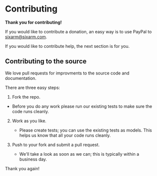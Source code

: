 # Contributing

**Thank you for contributing!**

If you would like to contribute a donation, an easy way is to use PayPal to sixarm@sixarm.com.

If you would like to contribute help, the next section is for you.


## Contributing to the source

We love pull requests for improvments to the source code and documentation.

There are three easy steps:

1. Fork the repo. 

  * Before you do any work please run our existing tests to make sure the code runs cleanly.

2. Work as you like. 

   * Please create tests; you can use the existing tests as models. This helps us know that all your code runs cleanly.

3. Push to your fork and submit a pull request.

   * We'll take a look as soon as we can; this is typically within a business day.

Thank you again!
